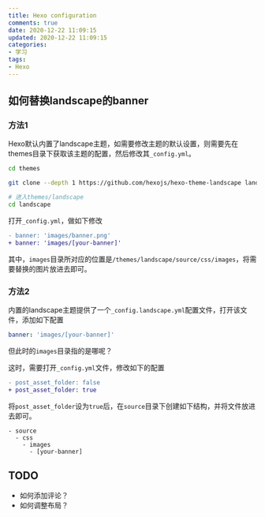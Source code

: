 ```yaml
---
title: Hexo configuration
comments: true
date: 2020-12-22 11:09:15
updated: 2020-12-22 11:09:15
categories:
- 学习
tags:
- Hexo
---
```


## 如何替换landscape的banner

### 方法1

Hexo默认内置了landscape主题，如需要修改主题的默认设置，则需要先在themes目录下获取该主题的配置，然后修改其`_config.yml`。

```bash
cd themes

git clone --depth 1 https://github.com/hexojs/hexo-theme-landscape landscape

# 进入themes/landscape
cd landscape
```

打开`_config.yml`，做如下修改

```patch
- banner: 'images/banner.png'
+ banner: 'images/[your-banner]'
```

其中，`images`目录所对应的位置是`/themes/landscape/source/css/images`，将需要替换的图片放进去即可。

### 方法2

内置的landscape主题提供了一个`_config.landscape.yml`配置文件，打开该文件，添加如下配置

```yml
banner: 'images/[your-banner]'
```

但此时的`images`目录指的是哪呢？

这时，需要打开`_config.yml`文件，修改如下的配置

```patch
- post_asset_folder: false
+ post_asset_folder: true
```

将`post_asset_folder`设为`true`后，在`source`目录下创建如下结构，并将文件放进去即可。

```
- source
  - css
    - images
      - [your-banner]
```

## TODO

- 如何添加评论？
- 如何调整布局？